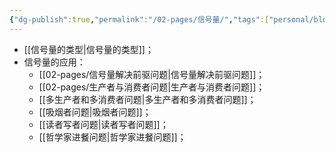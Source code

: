 ```yaml
---
{"dg-publish":true,"permalink":"/02-pages/信号量/","tags":["personal/blog","os/thread","os/process"]}
---
```




- [[信号量的类型\|信号量的类型]]；
- 信号量的应用：
	- [[02-pages/信号量解决前驱问题\|信号量解决前驱问题]]；
	- [[02-pages/生产者与消费者问题\|生产者与消费者问题]]；
	- [[多生产者和多消费者问题\|多生产者和多消费者问题]]；
	- [[吸烟者问题\|吸烟者问题]]；
	- [[读者写者问题\|读者写者问题]]；
	- [[哲学家进餐问题\|哲学家进餐问题]]；